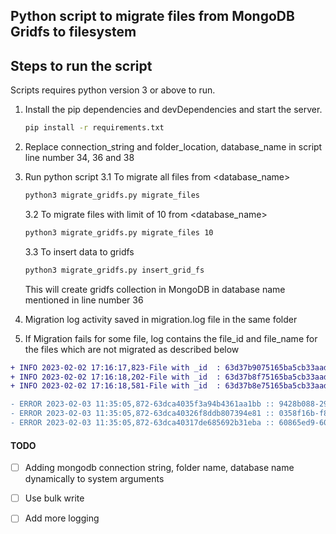 ## Python script to migrate files from MongoDB Gridfs to filesystem

## Steps to run the script

Scripts requires python version 3 or above to run.

1. Install the pip dependencies and devDependencies and start the server.

    ```sh
    pip install -r requirements.txt
    ```

2. Replace connection_string and folder_location, database_name in script line number 34, 36 and 38

3. Run python script 
   3.1 To migrate all files from <database_name>
    ```sh
    python3 migrate_gridfs.py migrate_files
    ```
    3.2 To migrate files with limit of 10 from <database_name>
    ```sh
    python3 migrate_gridfs.py migrate_files 10
    ```
    3.3 To insert data to gridfs
    ```sh
    python3 migrate_gridfs.py insert_grid_fs
    ```
    This will create gridfs collection in MongoDB in database name mentioned in line number 36

4. Migration log activity saved in migration.log file in the same folder


5. If Migration fails for some file, log contains the file_id and file_name for the files which are not migrated as described below
```diff
+ INFO 2023-02-02 17:16:17,823-File with _id  : 63d37b9075165ba5cb33aada and name 90060cfe-622a-4869-8272-512101bb93ce.txt migrated to path
+ INFO 2023-02-02 17:16:18,202-File with _id  : 63d37b8f75165ba5cb33aad8 and name 78814913-5823-4781-9420-fbbb3bd8b8e3.txt migrated to path
+ INFO 2023-02-02 17:16:18,581-File with _id  : 63d37b8e75165ba5cb33aad6 and name 66422d37-52b1-419f-ae9e-79ebb94403ad.txt migrated to path

- ERROR 2023-02-03 11:35:05,872-63dca4035f3a94b4361aa1bb :: 9428b088-2986-4525-b268-373c56201891.txt :: name 'destinations' is not defined
- ERROR 2023-02-03 11:35:05,872-63dca40326f8ddb807394e81 :: 0358f16b-f8fb-4ba3-aa0a-830cdfeb9996.txt :: name 'destinations' is not defined
- ERROR 2023-02-03 11:35:05,872-63dca40317de685692b31eba :: 60865ed9-60d8-443f-b0d4-82145d84cf73.txt :: name 'destinations' is not defined
``` 

#### TODO
- [ ] Adding mongodb connection string, folder name, database name dynamically to system arguments 
- [ ] Use bulk write
- [ ] Add more logging
 


